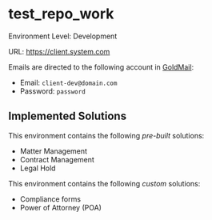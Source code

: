 # test_repo_work

Environment Level: Development

URL: https://client.system.com

Emails are directed to the following account in [GoldMail](https://gmail.com):
- Email: `client-dev@domain.com`
- Password: `password`

## Implemented Solutions
This environment contains the following *pre-built* solutions:
- Matter Management
- Contract Management
- Legal Hold

This environment contains the following *custom* solutions:
- Compliance forms
- Power of Attorney (POA)
